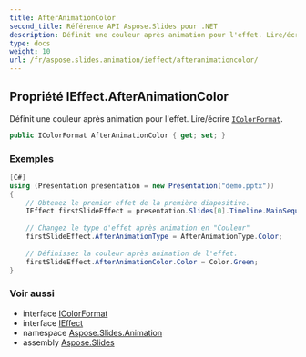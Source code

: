 ```yaml
---
title: AfterAnimationColor
second_title: Référence API Aspose.Slides pour .NET
description: Définit une couleur après animation pour l'effet. Lire/écrire IColorFormat aspose.slides/icolorformat.
type: docs
weight: 10
url: /fr/aspose.slides.animation/ieffect/afteranimationcolor/
---
```


## Propriété IEffect.AfterAnimationColor

Définit une couleur après animation pour l'effet. Lire/écrire [`IColorFormat`](../../../aspose.slides/icolorformat).

```csharp
public IColorFormat AfterAnimationColor { get; set; }
```

### Exemples

```csharp
[C#]
using (Presentation presentation = new Presentation("demo.pptx"))
{
    // Obtenez le premier effet de la première diapositive.
    IEffect firstSlideEffect = presentation.Slides[0].Timeline.MainSequence[0];
    
    // Changez le type d'effet après animation en "Couleur"
    firstSlideEffect.AfterAnimationType = AfterAnimationType.Color;
    
    // Définissez la couleur après animation de l'effet.
    firstSlideEffect.AfterAnimationColor.Color = Color.Green;
}
```

### Voir aussi

* interface [IColorFormat](../../../aspose.slides/icolorformat)
* interface [IEffect](../../ieffect)
* namespace [Aspose.Slides.Animation](../../ieffect)
* assembly [Aspose.Slides](../../../)

<!-- NE PAS MODIFIER : généré par xmldocmd pour Aspose.Slides.dll -->